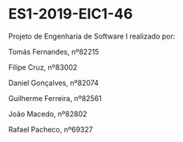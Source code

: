 # ES1-2019-EIC1-46

Projeto de Engenharia de Software I realizado por:

Tomás Fernandes, nº82215

Filipe Cruz, nº83002

Daniel Gonçalves, nº82074

Guilherme Ferreira, nº82561

João Macedo, nº82802

Rafael Pacheco, nº69327
